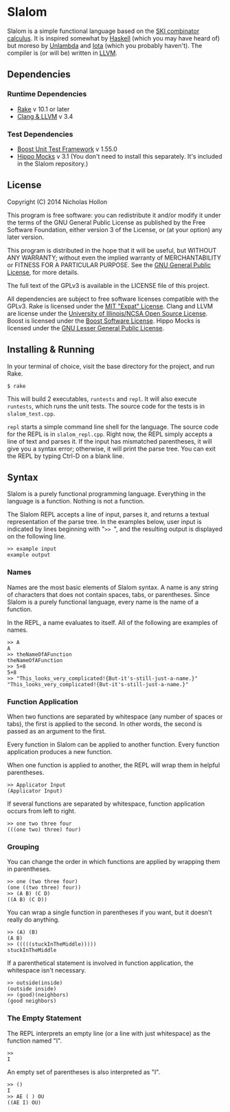 Slalom
======

Slalom is a simple functional language based on the [SKI combinator calculus](http://en.wikipedia.org/wiki/SKI_combinator_calculus). It is inspired somewhat by [Haskell](http://www.haskell.org/haskellwiki/Haskell) (which you may have heard of) but moreso by [Unlambda](http://www.madore.org/~david/programs/unlambda/) and [Iota](http://webcache.googleusercontent.com/search?q=cache:ScjNltvRk70J:http://semarch.linguistics.fas.nyu.edu/barker/Iota/%2Biota+jot&hl=en&gbv=2&ct=clnk) (which you probably haven't). The compiler is (or will be) written in [LLVM](http://llvm.org).

Dependencies
------------

### Runtime Dependencies

* [Rake](http://rake.rubyforge.org) v 10.1 or later
* [Clang & LLVM](http://llvm.org/releases/download.html#3.4) v 3.4

### Test Dependencies

* [Boost Unit Test Framework](http://sourceforge.net/projects/boost/files/boost/1.55.0/) v 1.55.0
* [Hippo Mocks](https://www.assembla.com/wiki/show/hippomocks) v 3.1 (You don't need to install this separately. It's included in the Slalom repository.)

License
-------

Copyright (C) 2014  Nicholas Hollon

This program is free software: you can redistribute it and/or modify it under the terms of the GNU General Public License as published by the Free Software Foundation, either version 3 of the License, or (at your option) any later version.

This program is distributed in the hope that it will be useful, but WITHOUT ANY WARRANTY; without even the implied warranty of MERCHANTABILITY or FITNESS FOR A PARTICULAR PURPOSE.  See the [GNU General Public License](https://www.gnu.org/licenses/gpl.html), for more details.

The full text of the GPLv3 is available in the LICENSE file of this project.

All dependencies are subject to free software licenses compatible with the GPLv3. Rake is licensed under the [MIT "Expat" License](http://rake.rubyforge.org/MIT-LICENSE.html). Clang and LLVM are license under the [University of Illinois/NCSA Open Source License](http://opensource.org/licenses/UoI-NCSA.php). Boost is licensed under the [Boost Software License](http://www.boost.org/users/license.html). Hippo Mocks is licensed under the [GNU Lesser General Public License](https://www.gnu.org/licenses/lgpl.html).

Installing & Running
--------------------

In your terminal of choice, visit the base directory for the project, and run Rake.

    $ rake

This will build 2 executables, `runtests` and `repl`. It will also execute `runtests`, which runs the unit tests. The source code for the tests is in `slalom_test.cpp`.

`repl` starts a simple command line shell for the language. The source code for the REPL is in `slalom_repl.cpp`. Right now, the REPL simply accepts a line of text and parses it. If the input has mismatched parentheses, it will give you a syntax error; otherwise, it will print the parse tree. You can exit the REPL by typing Ctrl-D on a blank line.

Syntax
------

Slalom is a purely functional programming language. Everything in the language is a function. Nothing is not a function.

The Slalom REPL accepts a line of input, parses it, and returns a textual representation of the parse tree. In the examples below, user input is indicated by lines beginning with "`>> `", and the resulting output is displayed on the following line.

    >> example input
    example output

### Names

Names are the most basic elements of Slalom syntax. A name is any string of characters that does not contain spaces, tabs, or parentheses. Since Slalom is a purely functional language, every name is the name of a function.

In the REPL, a name evaluates to itself. All of the following are examples of names.

    >> A
    A
    >> theNameOfAFunction
    theNameOfAFunction
    >> 5+8
    5+8
    >> "This_looks_very_complicated!{But-it's-still-just-a-name.}"
    "This_looks_very_complicated!{But-it's-still-just-a-name.}"

### Function Application

When two functions are separated by whitespace (any number of spaces or tabs), the first is applied to the second. In other words, the second is passed as an argument to the first.

Every function in Slalom can be applied to another function. Every function application produces a new function.

When one function is applied to another, the REPL will wrap them in helpful parentheses.

    >> Applicator Input
    (Applicator Input)

If several functions are separated by whitespace, function application occurs from left to right.

    >> one two three four
    (((one two) three) four)

### Grouping

You can change the order in which functions are applied by wrapping them in parentheses.

    >> one (two three four)
    (one ((two three) four))
    >> (A B) (C D)
    ((A B) (C D))

You can wrap a single function in parentheses if you want, but it doesn't really do anything.

    >> (A) (B)
    (A B)
    >> (((((stuckInTheMiddle)))))
    stuckInTheMiddle

If a parenthetical statement is involved in function application, the whitespace isn't necessary.

    >> outside(inside)
    (outside inside)
    >> (good)(neighbors)
    (good neighbors)

### The Empty Statement

The REPL interprets an empty line (or a line with just whitespace) as the function named "I".

    >> 
    I

An empty set of parentheses is also interpreted as "I".

    >> ()
    I
    >> AE ( ) OU
    ((AE I) OU)
